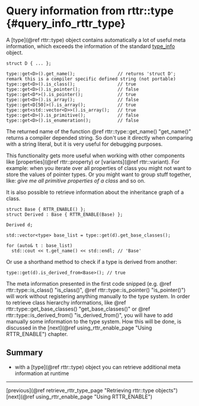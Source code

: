 Query information from rttr::type  {#query_info_rttr_type}
=================================

A [type](@ref rttr::type) object contains automatically a lot of useful meta information, 
which exceeds the information of the standard <a target="_blank" href=http://en.cppreference.com/w/cpp/types/type_info>type_info</a> object.

~~~~{.cpp}
struct D { ... };

type::get<D>().get_name();                // returns 'struct D'; remark this is a compiler specific defined string (not portable)
type::get<D>().is_class();                // true
type::get<D>().is_pointer();              // false
type::get<D*>().is_pointer();             // true
type::get<D>().is_array();                // false
type::get<D[50]>().is_array();            // true
type::get<std::vector<D>>().is_array();   // true
type::get<D>().is_primitive();            // false
type::get<D>().is_enumeration();          // false
~~~~

The returned name of the function @ref rttr::type::get_name() "get_name()" returns a compiler depended string. 
So don't use it directly when comparing with a string literal, but it is very useful for debugging purposes.

This functionality gets more useful when working with other components like [properties](@ref rttr::property) or [variants](@ref rttr::variant). 
For example: when you iterate over all properties of class you might not want to store the values of pointer types.
Or you might want to group stuff together, like: *give me all primitive properties of a class* and so on.

It is also possible to retrieve information about the inheritance graph of a class.
~~~~{.cpp}
struct Base { RTTR_ENABLE() };
struct Derived : Base { RTTR_ENABLE(Base) };

Derived d;

std::vector<type> base_list = type::get(d).get_base_classes();

for (auto& t : base_list)
  std::cout << t.get_name() << std::endl; // 'Base'
~~~~

Or use a shorthand method to check if a type is derived from another:

~~~~{.cpp}
type::get(d).is_derived_from<Base>(); // true
~~~~

The meta information presented in the first code snipped (e.g. @ref rttr::type::is_class() "is_class()", @ref rttr::type::is_pointer() "is_pointer()")  will work without registering anything manually to the type system.
In order to retrieve class hierarchy informations, like @ref rttr::type::get_base_classes() "get_base_classes()" or @ref rttr::type::is_derived_from() "is_derived_from()", 
you will have to add manually some information to the type system.
How this will be done, is discussed in the [next](@ref using_rttr_enable_page "Using RTTR_ENABLE") chapter.

Summary
-------
- with a [type](@ref rttr::type) object you can retrieve additional meta information at runtime

<hr>

<div class="btn btn-default">[previous](@ref retrieve_rttr_type_page "Retrieving rttr::type objects")</div><div class="btn btn-default">[next](@ref using_rttr_enable_page "Using RTTR_ENABLE")</div>